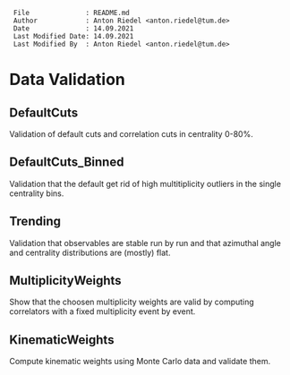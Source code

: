 ```
 File              : README.md
 Author            : Anton Riedel <anton.riedel@tum.de>
 Date              : 14.09.2021
 Last Modified Date: 14.09.2021
 Last Modified By  : Anton Riedel <anton.riedel@tum.de>
```
# Data Validation

## DefaultCuts
Validation of default cuts and correlation cuts in centrality 0-80%.

## DefaultCuts_Binned
Validation that the default get rid of high multitiplicity outliers in the single centrality bins.

## Trending
Validation that observables are stable run by run and that azimuthal angle and centrality distributions are (mostly) flat.

## MultiplicityWeights
Show that the choosen multiplicity weights are valid by computing correlators with a fixed multiplicity event by event.

## KinematicWeights
Compute kinematic weights using Monte Carlo data and validate them.
